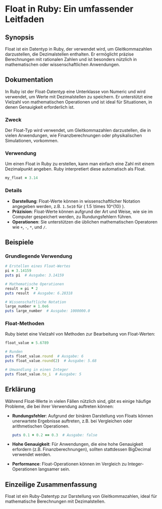 <!--
Meta Description: # Float in Ruby: Ein umfassender Leitfaden ## Synopsis Float ist ein Datentyp in Ruby, der verwendet wird, um Gleitkommazahlen darzustellen, die Dezim...
Meta Keywords: float, ruby, puts, ausgabe, ist
-->

# Float in Ruby: Ein umfassender Leitfaden

## Synopsis
Float ist ein Datentyp in Ruby, der verwendet wird, um Gleitkommazahlen darzustellen, die Dezimalstellen enthalten. Er ermöglicht präzise Berechnungen mit rationalen Zahlen und ist besonders nützlich in mathematischen oder wissenschaftlichen Anwendungen.

## Dokumentation
In Ruby ist der Float-Datentyp eine Unterklasse von Numeric und wird verwendet, um Werte mit Dezimalstellen zu speichern. Er unterstützt eine Vielzahl von mathematischen Operationen und ist ideal für Situationen, in denen Genauigkeit erforderlich ist. 

### Zweck
Der Float-Typ wird verwendet, um Gleitkommazahlen darzustellen, die in vielen Anwendungen, wie Finanzberechnungen oder physikalischen Simulationen, vorkommen. 

### Verwendung
Um einen Float in Ruby zu erstellen, kann man einfach eine Zahl mit einem Dezimalpunkt angeben. Ruby interpretiert diese automatisch als Float.

```ruby
my_float = 3.14
```

### Details
- **Darstellung**: Float-Werte können in wissenschaftlicher Notation angegeben werden, z.B. `1.5e10` für \( 1.5 \times 10^{10} \).
- **Präzision**: Float-Werte können aufgrund der Art und Weise, wie sie im Computer gespeichert werden, zu Rundungsfehlern führen.
- **Operationen**: Sie unterstützen die üblichen mathematischen Operatoren wie `+`, `-`, `*`, und `/`.

## Beispiele
### Grundlegende Verwendung

```ruby
# Erstellen eines Float-Wertes
pi = 3.14159
puts pi  # Ausgabe: 3.14159

# Mathematische Operationen
result = pi * 2
puts result  # Ausgabe: 6.28318

# Wissenschaftliche Notation
large_number = 1.0e6
puts large_number  # Ausgabe: 1000000.0
```

### Float-Methoden

Ruby bietet eine Vielzahl von Methoden zur Bearbeitung von Float-Werten:

```ruby
float_value = 5.6789

# Runden
puts float_value.round  # Ausgabe: 6
puts float_value.round(2)  # Ausgabe: 5.68

# Umwandlung in einen Integer
puts float_value.to_i  # Ausgabe: 5
```

## Erklärung
Während Float-Werte in vielen Fällen nützlich sind, gibt es einige häufige Probleme, die bei ihrer Verwendung auftreten können:

- **Rundungsfehler**: Aufgrund der binären Darstellung von Floats können unerwartete Ergebnisse auftreten, z.B. bei Vergleichen oder arithmetischen Operationen.
  
  ```ruby
  puts 0.1 + 0.2 == 0.3  # Ausgabe: false
  ```

- **Hohe Genauigkeit**: Für Anwendungen, die eine hohe Genauigkeit erfordern (z.B. Finanzberechnungen), sollten stattdessen BigDecimal verwendet werden.

- **Performance**: Float-Operationen können im Vergleich zu Integer-Operationen langsamer sein. 

## Einzeilige Zusammenfassung
Float ist ein Ruby-Datentyp zur Darstellung von Gleitkommazahlen, ideal für mathematische Berechnungen mit Dezimalstellen.